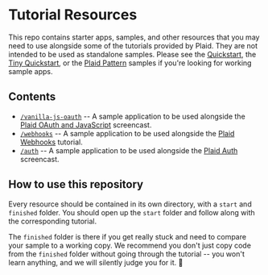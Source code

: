 # Tutorial Resources

This repo contains starter apps, samples, and other resources that you may need to use alongside some of the tutorials provided by Plaid. They are not intended to be used as standalone samples. Please see the [Quickstart](https://github.com/plaid/quickstart), the [Tiny Quickstart](https://github.com/plaid/tiny-quickstart), or the [Plaid Pattern](https://github.com/plaid/pattern) samples if you're looking for working sample apps.

## Contents
* [`/vanilla-js-oauth`](https://github.com/plaid/tutorial-resources/tree/main/vanilla-js-oauth) -- A sample application to be used alongside the [Plaid OAuth and JavaScript](https://www.youtube.com/watch?v=E0GwNBFVGik) screencast. 
* [`/webhooks`](https://github.com/plaid/tutorial-resources/tree/main/webhooks) -- A sample application to be used alongside the [Plaid Webhooks](https://www.youtube.com/watch?v=0E0KEAVeDyc) tutorial. 
* [`/auth`](https://github.com/plaid/tutorial-resources/tree/main/auth) -- A sample application to be used alongside the [Plaid Auth](https://www.youtube.com/watch?v=FlZ5nzlIq74) screencast. 

## How to use this repository

Every resource should be contained in its own directory, with a `start` and `finished` folder. You should open up the `start` folder and follow along with the corresponding tutorial.

The `finished` folder is there if you get really stuck and need to compare your sample to a working copy. We recommend you don't just copy code from the `finished` folder without going through the tutorial -- you won't learn anything, and we will silently judge you for it. :eyes:
